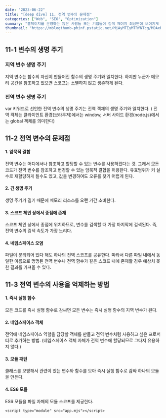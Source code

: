 ```yaml
---
date: "2023-06-22"
title: "[deep dive] 11. 전역 변수의 문제점"
categories: ["Web", "SEO", "Optimization"]
summary: "홈페이지를 운영하는 많은 사람들 또는 기업들이 검색 페이지 최상단에 보여지게 하기 위해 어떤 최적화 작업을 하는지 알아보자."
thumbnail: "https://mblogthumb-phinf.pstatic.net/MjAyMTEyMTRfNTcg/MDAxNjM5NDA4MDAyNzYw.I0yqFbbsjy3TxpUtvNghjyBDacTVTxDVbaEMnN1NS1gg.Ke99I8NkLReCGqcsTI-O57Sju3rB0oH_ttXIOmTW30Eg.JPEG.hy0294/IMG_4491.JPG?type=w800"
---
```


## 11-1 변수의 생명 주기

### 지역 변수 생명 주기

지역 변수는 함수의 자신이 만들어진 함수의 생명 주기와 일치한다.
하지만 누군가 메모리 공간을 참조하고 있으면 스코프는 소멸하지 않고 생존하게 된다.

### 전역 변수 생명 주기

var 키워드로 선언한 전역 변수의 생명 주기는 전역 객체의 생명 주기와 일치한다.
( 전역 객체는 클라이언트 환경(브라우저)에서는 window, 서버 사이드 환경(node.js)에서는 global 객체를 의미한다)

## 11-2 전역 변수의 문제점

#### 1. 암묵적 결합

전역 변수는 어디에서나 참조하고 할당할 수 있는 변수를 사용하겠다는 것.
그래서 모든 코드가 전역 변수를 참조하고 변경할 수 있는 암묵적 결합을 허용한다. 유효범위가 커 실수로 재할당하게 될수도 있고, 값을 변경하여도 오류를 찾기 어렵게 된다.

#### 2. 긴 생명 주기

생명 주기가 길기 때문에 메모리 리소스를 오랜 기간 소비한다.

#### 3. 스코프 체인 상에서 종점에 존재

스코프 체인 상에서 종점에 위치하므로, 변수를 검색할 때 가장 마지막에 검색된다. 즉, 전역 변수의 검색 속도가 가장 느리다.

#### 4. 네임스페이스 오염

파일이 분리되어 있다 해도 하나의 전역 스코프를 공유한다.
따라서 다른 파일 내에서 동일한 이름으로 명명된 전역 변수나 전역 함수가 같은 스코프 내에 존재할 경우 예상치 못한 결과를 가져올 수 있다.

## 11-3 전역 변수의 사용을 억제하는 방법

#### 1. 즉시 실행 함수

모든 코드를 즉시 실행 함수로 감싸면 모든 변수는 즉시 실행 함수의 지역 변수가 된다.

#### 2. 네임스페이스 객체

전역에 네임스페이스 역할을 담당할 객체를 만들고 전역 변수처럼 사용하고 싶은 프로퍼티로 추가하는 방법.
(네임스페이스 객체 자체가 전역 변수에 할당되므로 그다지 유용하지 않다.)

#### 3. 모듈 패턴

클래스를 모방해서 관련이 있는 변수와 함수를 모아 즉시 실행 함수로 감싸 하나의 모듈을 만든다.

#### 4. ES6 모듈

ES6 모듈을 파일 자체의 모듈 스코프를 제공한다.

```
<script type="module" src="app.mjs"></script>
```

